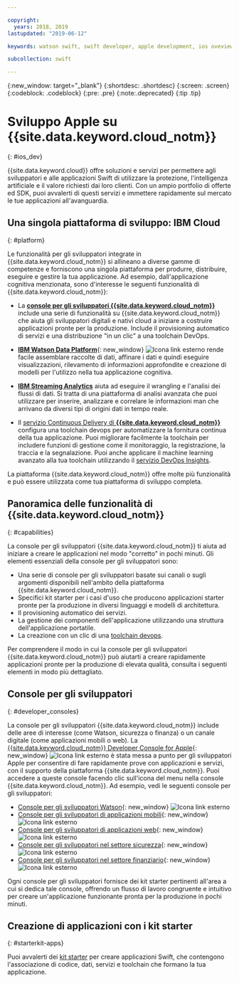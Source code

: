 ```yaml
---

copyright:
  years: 2018, 2019
lastupdated: "2019-06-12"

keywords: watson swift, swift developer, apple development, ios oveview, developer console, swift, apple console

subcollection: swift

---
```


{:new_window: target="_blank"}
{:shortdesc: .shortdesc}
{:screen: .screen}
{:codeblock: .codeblock}
{:pre: .pre}
{:note:.deprecated}
{:tip .tip}

# Sviluppo Apple su {{site.data.keyword.cloud_notm}}
{: #ios_dev}

{{site.data.keyword.cloud}} offre soluzioni e servizi per permettere agli sviluppatori e alle applicazioni Swift di utilizzare la protezione, l'intelligenza artificiale e il valore richiesti dai loro clienti. Con un ampio portfolio di offerte ed SDK, puoi avvalerti di questi servizi e immettere rapidamente sul mercato le tue applicazioni all'avanguardia.

## Una singola piattaforma di sviluppo: IBM Cloud
{: #platform}

Le funzionalità per gli sviluppatori integrate in {{site.data.keyword.cloud_notm}} si allineano a diverse gamme di competenze e forniscono una singola piattaforma per produrre, distribuire, eseguire e gestire la tua applicazione. Ad esempio, dall'applicazione cognitiva menzionata, sono d'interesse le seguenti funzionalità di {{site.data.keyword.cloud_notm}}:

* La [**console per gli sviluppatori {{site.data.keyword.cloud_notm}}**](/docs/apps?topic=creating-apps-getting-started) include una serie di funzionalità su {{site.data.keyword.cloud_notm}} che aiuta gli sviluppatori digitali e nativi cloud a iniziare a costruire applicazioni pronte per la produzione. Include il provisioning automatico di servizi e una distribuzione "in un clic" a una toolchain DevOps.

* [**IBM Watson Data Platform**](https://dataplatform.cloud.ibm.com/){: new_window} ![Icona link esterno](../icons/launch-glyph.svg "Icona link esterno") rende facile assemblare raccolte di dati, affinare i dati e quindi eseguire visualizzazioni, rilevamento di informazioni approfondite e creazione di modelli per l'utilizzo nella tua applicazione cognitiva.

* [**IBM Streaming Analytics**](/docs/services/StreamingAnalytics?topic=StreamingAnalytics-gettingstarted#gettingstarted) aiuta ad eseguire il wrangling e l'analisi dei flussi di dati. Si tratta di una piattaforma di analisi avanzata che puoi utilizzare per inserire, analizzare e correlare le informazioni man che arrivano da diversi tipi di origini dati in tempo reale.

* Il [servizio Continuous Delivery di **{{site.data.keyword.cloud_notm}}**](/docs/services/ContinuousDelivery?topic=ContinuousDelivery-getting-started) configura una toolchain devops per automatizzare la fornitura continua della tua applicazione. Puoi migliorare facilmente la toolchain per includere funzioni di gestione come il monitoraggio, la registrazione, la traccia e la segnalazione. Puoi anche applicare il machine learning avanzato alla tua toolchain utilizzando il [servizio DevOps Insights](/docs/services/DevOpsInsights?topic=DevOpsInsights-getting-started#getting-started).

La piattaforma {{site.data.keyword.cloud_notm}} offre molte più funzionalità e può essere utilizzata come tua piattaforma di sviluppo completa.

## Panoramica delle funzionalità di {{site.data.keyword.cloud_notm}}
{: #capabilities}

La console per gli sviluppatori {{site.data.keyword.cloud_notm}} ti aiuta ad iniziare a creare le applicazioni nel modo "corretto" in pochi minuti. Gli elementi essenziali della console per gli sviluppatori sono:

* Una serie di console per gli sviluppatori basate sui canali o sugli argomenti disponibili nell'ambito della piattaforma {{site.data.keyword.cloud_notm}}.
* Specifici kit starter per i casi d'uso che producono applicazioni starter pronte per la produzione in diversi linguaggi e modelli di architettura.
* Il provisioning automatico dei servizi.
* La gestione dei componenti dell'applicazione utilizzando una struttura dell'applicazione portatile.
* La creazione con un clic di una [toolchain devops](/docs/services/DevOpsInsights?topic=DevOpsInsights-getting-started#getting-started).

Per comprendere il modo in cui la console per gli sviluppatori {{site.data.keyword.cloud_notm}} può aiutarti a creare rapidamente applicazioni pronte per la produzione di elevata qualità, consulta i seguenti elementi in modo più dettagliato.

## Console per gli sviluppatori
{: #developer_consoles}

La console per gli sviluppatori {{site.data.keyword.cloud_notm}} include delle aree di interesse (come Watson, sicurezza o finanza) o un canale digitale (come applicazioni mobili o web). La [{{site.data.keyword.cloud_notm}} Developer Console for Apple](https://{DomainName}/developer/appledevelopment/dashboard){: new_window} ![Icona link esterno](../icons/launch-glyph.svg "Icona link esterno") è stata messa a punto per gli sviluppatori Apple per consentire di fare rapidamente prove con applicazioni e servizi, con il supporto della piattaforma {{site.data.keyword.cloud_notm}}. Puoi accedere a queste console facendo clic sull'icona del menu nella console {{site.data.keyword.cloud_notm}}. Ad esempio, vedi le seguenti console per gli sviluppatori:

* [Console per gli sviluppatori Watson](https://{DomainName}/developer/watson/dashboard){: new_window} ![Icona link esterno](../icons/launch-glyph.svg "Icona link esterno")
* [Console per gli sviluppatori di applicazioni mobili](https://{DomainName}/developer/mobile/dashboard){: new_window} ![Icona link esterno](../icons/launch-glyph.svg "Icona link esterno")
* [Console per gli sviluppatori di applicazioni web](https://{DomainName}/developer/appservice/dashboard){: new_window} ![Icona link esterno](../icons/launch-glyph.svg "Icona link esterno")
* [Console per gli sviluppatori nel settore sicurezza](https://{DomainName}/developer/security/dashboard){: new_window} ![Icona link esterno](../icons/launch-glyph.svg "Icona link esterno")
* [Console per gli sviluppatori nel settore finanziario](https://{DomainName}/developer/finance/dashboard){: new_window} ![Icona link esterno](../icons/launch-glyph.svg "Icona link esterno")

<!--Cloud native development is the process of developing apps that are optimized to leverage capabilities engendered from running on the cloud.  Flexibility, portability, scaling, rapid development, continuous delivery, and a close coupling development and operations ("devops) are characteristics of cloud applications. The {{site.data.keyword.cloud}} developer console quickly gets you started building cloud native applications that are ready for team development and bound for production use.-->


<!--![Overview of elements of the {{site.data.keyword.cloud_notm}} developer console](images/elements_of_devex.png "Overview of elements of the {{site.data.keyword.cloud_notm}} developer console") <br> *Overview of elements of the {{site.data.keyword.cloud_notm}} developer console*-->

Ogni console per gli sviluppatori fornisce dei kit starter pertinenti all'area a cui si dedica tale console, offrendo un flusso di lavoro congruente e intuitivo per creare un'applicazione funzionante pronta per la produzione in pochi minuti.

## Creazione di applicazioni con i kit starter
{: #starterkit-apps}

Puoi avvalerti dei [kit starter](/docs/swift/starter_kit?topic=swift-starterkits-intro#starterkits-intro) per creare applicazioni Swift, che contengono l'associazione di codice, dati, servizi e toolchain che formano la tua applicazione.
